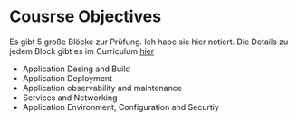 # Cousrse Objectives

Es gibt 5 große Blöcke zur Prüfung. Ich habe sie hier notiert. Die Details zu jedem Block gibt
es im Curriculum [hier](https://github.com/cncf/curriculum/tree/master)

- Application Desing and Build
- Application Deployment
- Application observability and maintenance
- Services and Networking
- Application Environment, Configuration and Securtiy

